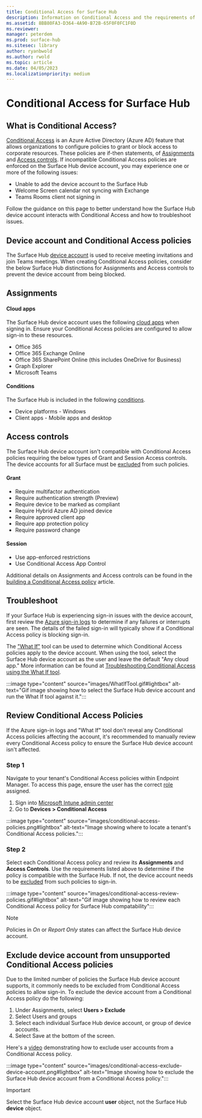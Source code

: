 ```yaml
---
title: Conditional Access for Surface Hub
description: Information on Conditional Access and the requirements of the Surface Hub device account. 
ms.assetid: 8BB80FA3-D364-4A90-B72B-65F0F0FC1F0D
ms.reviewer: 
manager: peterdem
ms.prod: surface-hub
ms.sitesec: library
author: ryanbwold
ms.author: rwold
ms.topic: article
ms.date: 04/05/2023
ms.localizationpriority: medium
---
```


# Conditional Access for Surface Hub

## What is Conditional Access? ##
[Conditional Access](/azure/active-directory/conditional-access/overview) is an Azure Active Directory (Azure AD) feature that allows organizations to configure policies to grant or block access to corporate resources. These policies are if-then statements, of [Assignments](/azure/active-directory/conditional-access/concept-conditional-access-policies#assignments) and [Access controls](/azure/active-directory/conditional-access/concept-conditional-access-policies#access-controls). If incompatible Conditional Access policies are enforced on the Surface Hub device account, you may experience one or more of the following issues:

- Unable to add the device account to the Surface Hub
- Welcome Screen calendar not syncing with Exchange
- Teams Rooms client not signing in

Follow the guidance on this page to better understand how the Surface Hub device account interacts with Conditional Access and how to troubleshoot issues.

## Device account and Conditional Access policies ##
The Surface Hub [device account](create-and-test-a-device-account-surface-hub.md) is used to receive meeting invitations and join Teams meetings.  When creating Conditional Access policies, consider the below Surface Hub distinctions for Assignments and Access controls to prevent the device account from being blocked.

## Assignments

#### Cloud apps ###
The Surface Hub device account uses the following [cloud apps](/azure/active-directory/conditional-access/concept-conditional-access-cloud-apps) when signing in. Ensure your Conditional Access policies are configured to allow sign-in to these resources.

- Office 365
- Office 365 Exchange Online
- Office 365 SharePoint Online (this includes OneDrive for Business)
- Graph Explorer
- Microsoft Teams

#### Conditions ####
The Surface Hub is included in the following [conditions](/azure/active-directory/conditional-access/concept-conditional-access-conditions).

 - Device platforms - Windows
 - Client apps - Mobile apps and desktop
 
## Access controls ##
The Surface Hub device account isn't compatible with Conditional Access policies requiring the below types of Grant and Session Access controls. The device accounts for all Surface must be [excluded](#exclude-device-account-from-unsupported-conditional-access-policies) from such policies.

#### Grant ####
- Require multifactor authentication
- Require authentication strength (Preview)
- Require device to be marked as compliant
- Require Hybrid Azure AD joined device
- Require approved client app
- Require app protection policy
- Require password change

#### Session ####
- Use app-enforced restrictions
- Use Conditional Access App Control

Additional details on Assignments and Access controls can be found in the [building a Conditional Access policy](/azure/active-directory/conditional-access/concept-conditional-access-policies) article.
 
## Troubleshoot ##
If your Surface Hub is experiencing sign-in issues with the device account, first review the [Azure sign-in logs](troubleshoot-azure-sign-in-logs-for-surface-hub.md) to determine if any failures or interrupts are seen. The details of the failed sign-in will typically show if a Conditional Access policy is blocking sign-in.

The ["What If"](/azure/active-directory/conditional-access/what-if-tool) tool can be used to determine which Conditional Access policies apply to the device account. When using the tool, select the Surface Hub device account as the user and leave the default "Any cloud app." More information can be found at [Troubleshooting Conditional Access using the What If tool](/azure/active-directory/conditional-access/troubleshoot-conditional-access-what-if).

:::image type="content" source="images/WhatIfTool.gif#lightbox" alt-text="Gif image showing how to select the Surface Hub device account and run the What If tool against it.":::
 
## Review Conditional Access Policies ##
If the Azure sign-in logs and "What If" tool don't reveal any Conditional Access policies affecting the account, it's recommended to manually review every Conditional Access policy to ensure the Surface Hub device account isn't affected.
 
### Step 1 ###
Navigate to your tenant's Conditional Access policies within Endpoint Manager. To access this page, ensure the user has the correct [role](/azure/active-directory/reports-monitoring/how-to-view-applied-conditional-access-policies#required-administrator-roles) assigned.

1. Sign into [Microsoft Intune admin center](https://endpoint.microsoft.com/)
2. Go to **Devices > Conditional Access**

:::image type="content" source="images/conditional-access-policies.png#lightbox" alt-text="Image showing where to locate a tenant's Conditional Access policies.":::

### Step 2 ###
Select each Conditional Access policy and review its **Assignments** and **Access Controls**. Use the requirements listed above to determine if the policy is compatible with the Surface Hub.
If not, the device account needs to be [excluded](#exclude-device-account-from-unsupported-conditional-access-policies) from such policies to sign-in.

:::image type="content" source="images/conditional-access-review-policies.gif#lightbox" alt-text="Gif image showing how to review each Conditional Access policy for Surface Hub compatability":::

>[!NOTE]
>Policies in *On* or *Report Only* states can affect the Surface Hub device account.

## Exclude device account from unsupported Conditional Access policies ##
Due to the limited number of policies the Surface Hub device account supports, it commonly needs to be excluded from Conditional Access policies to allow sign-in. To exclude the device account from a Conditional Access policy do the following:

1. Under Assignments, select **Users > Exclude**
2. Select Users and groups
3. Select each individual Surface Hub device account, or group of device accounts.
4. Select Save at the bottom of the screen.
 
Here's a [video](https://www.youtube.com/watch?v=5DsW1hB3Jqs&ab_channel=MicrosoftSecurity) demonstrating how to exclude user accounts from a Conditional Access policy.

:::image type="content" source="images/conditional-access-exclude-device-account.png#lightbox" alt-text="Image showing how to exclude the Surface Hub device account from a Conditional Access policy.":::

>[!IMPORTANT]
>Select the Surface Hub device account **user** object, not the Surface Hub **device** object.

